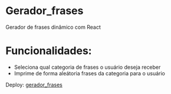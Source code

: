 # Gerador_frases
Gerador de frases dinâmico com React

# Funcionalidades: 
<ul>
  <li>Seleciona qual categoria de frases o usuário deseja receber</li>
  <li>Imprime de forma aleátoria frases da categoria para o usuário</li>
</ul>

Deploy: [gerador_frases](http://gerador-frases-zeta.vercel.app)
